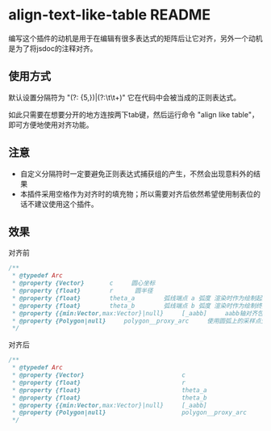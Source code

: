 # align-text-like-table README
编写这个插件的动机是用于在编辑有很多表达式的矩阵后让它对齐，另外一个动机是为了将jsdoc的注释对齐。

## 使用方式
默认设置分隔符为 "(?: {5,})|(?:\t\t+)"    它在代码中会被当成的正则表达式。

如此只需要在想要分开的地方连按两下tab键，然后运行命令 "align like table"，即可方便地使用对齐功能。   

## 注意
* 自定义分隔符时一定要避免正则表达式捕获组的产生，不然会出现意料外的结果
* 本插件采用空格作为对齐时的填充物；所以需要对齐后依然希望使用制表位的话不建议使用这个插件。   

## 效果
对齐前
``` javascript
/**
 * @typedef Arc
 * @property {Vector}       c     圆心坐标
 * @property {float}        r      圆半径
 * @property {float}        theta_a        弧线端点 a 弧度 渲染时作为绘制起点
 * @property {float}        theta_b        弧线端点 b 弧度 渲染时作为绘制终点
 * @property {{min:Vector,max:Vector}|null}     [_aabb]     aabb轴对齐包围盒        缓存属性
 * @property {Polygon|null}     polygon__proxy_arc     使用圆弧上的采样点生成的多边形拟合        缓存属性
 */
```

对齐后
``` javascript
/**
 * @typedef Arc
 * @property {Vector}                           c                      圆心坐标
 * @property {float}                            r                      圆半径
 * @property {float}                            theta_a                弧线端点 a 弧度 渲染时作为绘制起点
 * @property {float}                            theta_b                弧线端点 b 弧度 渲染时作为绘制终点
 * @property {{min:Vector,max:Vector}|null}     [_aabb]                aabb轴对齐包围盒                       缓存属性
 * @property {Polygon|null}                     polygon__proxy_arc     使用圆弧上的采样点生成的多边形拟合     缓存属性
 */
```
